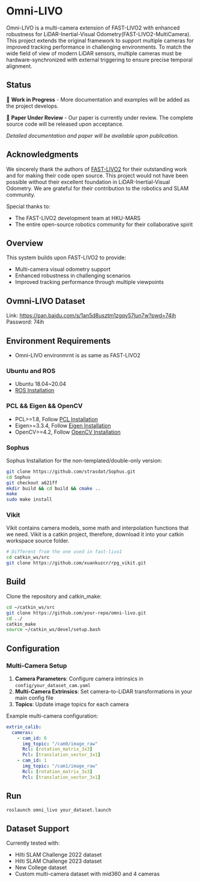 # Omni-LIVO

Omni-LIVO is a multi-camera extension of FAST-LIVO2 with enhanced robustness for LiDAR-Inertial-Visual Odometry(FAST-LIVO2-MultiCamera). This project extends the original framework to support multiple cameras for improved tracking performance in challenging environments. To match the wide field of view of modern LiDAR sensors, multiple cameras must be hardware-synchronized with external triggering to ensure precise temporal alignment.

## Status

🚧 **Work in Progress** - More documentation and examples will be added as the project develops.

📝 **Paper Under Review** - Our paper is currently under review. The complete source code will be released upon acceptance.

*Detailed documentation and paper will be available upon publication.*
## Acknowledgments

We sincerely thank the authors of [FAST-LIVO2](https://github.com/hku-mars/FAST-LIVO2) for their outstanding work and for making their code open source. This project would not have been possible without their excellent foundation in LiDAR-Inertial-Visual Odometry. We are grateful for their contribution to the robotics and SLAM community.

Special thanks to:
- The FAST-LIVO2 development team at HKU-MARS
- The entire open-source robotics community for their collaborative spirit

## Overview

This system builds upon FAST-LIVO2 to provide:
- Multi-camera visual odometry support
- Enhanced robustness in challenging scenarios
- Improved tracking performance through multiple viewpoints
## Ovmni-LIVO Dataset
Link: https://pan.baidu.com/s/1an5d8usztm1zgqy57lun7w?pwd=74ih Password: 74ih 


## Environment Requirements
- Omni-LIVO environmrnt is as same as FAST-LIVO2

### Ubuntu and ROS
- Ubuntu 18.04~20.04
- [ROS Installation](http://wiki.ros.org/ROS/Installation)

### PCL && Eigen && OpenCV
- PCL>=1.8, Follow [PCL Installation](https://pointclouds.org/downloads/)
- Eigen>=3.3.4, Follow [Eigen Installation](https://eigen.tuxfamily.org/index.php?title=Main_Page)
- OpenCV>=4.2, Follow [OpenCV Installation](https://opencv.org/get-started/)

### Sophus
Sophus Installation for the non-templated/double-only version:

```bash
git clone https://github.com/strasdat/Sophus.git
cd Sophus
git checkout a621ff
mkdir build && cd build && cmake ..
make
sudo make install
```

### Vikit
Vikit contains camera models, some math and interpolation functions that we need. Vikit is a catkin project, therefore, download it into your catkin workspace source folder.

```bash
# Different from the one used in fast-livo1
cd catkin_ws/src
git clone https://github.com/xuankuzcr/rpg_vikit.git 
```

## Build

Clone the repository and catkin_make:

```bash
cd ~/catkin_ws/src
git clone https://github.com/your-repo/omni-livo.git
cd ../
catkin_make
source ~/catkin_ws/devel/setup.bash
```

## Configuration

### Multi-Camera Setup

1. **Camera Parameters**: Configure camera intrinsics in `config/your_dataset_cam.yaml`
2. **Multi-Camera Extrinsics**: Set camera-to-LiDAR transformations in your main config file
3. **Topics**: Update image topics for each camera

Example multi-camera configuration:
```yaml
extrin_calib:
  cameras:
    - cam_id: 0
      img_topic: "/cam0/image_raw"
      Rcl: [rotation_matrix_3x3]
      Pcl: [translation_vector_3x1]
    - cam_id: 1
      img_topic: "/cam1/image_raw"
      Rcl: [rotation_matrix_3x3]
      Pcl: [translation_vector_3x1]
```

## Run

```bash
roslaunch omni_livo your_dataset.launch
```

## Dataset Support

Currently tested with:
- Hilti SLAM Challenge 2022 dataset
- Hilti SLAM Challenge 2023 dataset
- New College dataset
- Custom multi-camera dataset with mid360 and 4 cameras


